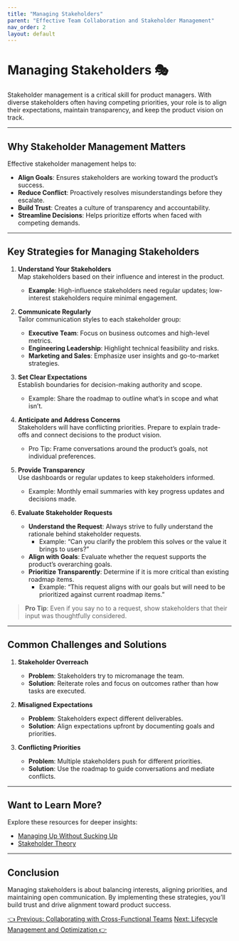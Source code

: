 ```yaml
---
title: "Managing Stakeholders"
parent: "Effective Team Collaboration and Stakeholder Management"
nav_order: 2
layout: default
---
```


# Managing Stakeholders 🎭

Stakeholder management is a critical skill for product managers. With diverse stakeholders often having competing priorities, your role is to align their expectations, maintain transparency, and keep the product vision on track.

---

## Why Stakeholder Management Matters

Effective stakeholder management helps to:
- **Align Goals**: Ensures stakeholders are working toward the product’s success.  
- **Reduce Conflict**: Proactively resolves misunderstandings before they escalate.  
- **Build Trust**: Creates a culture of transparency and accountability.  
- **Streamline Decisions**: Helps prioritize efforts when faced with competing demands.

---

## Key Strategies for Managing Stakeholders

1. **Understand Your Stakeholders**  
   Map stakeholders based on their influence and interest in the product.  
   - **Example**: High-influence stakeholders need regular updates; low-interest stakeholders require minimal engagement.  

2. **Communicate Regularly**  
   Tailor communication styles to each stakeholder group:  
   - **Executive Team**: Focus on business outcomes and high-level metrics.  
   - **Engineering Leadership**: Highlight technical feasibility and risks.  
   - **Marketing and Sales**: Emphasize user insights and go-to-market strategies.  

3. **Set Clear Expectations**  
   Establish boundaries for decision-making authority and scope.  
   - Example: Share the roadmap to outline what’s in scope and what isn’t.  

4. **Anticipate and Address Concerns**  
   Stakeholders will have conflicting priorities. Prepare to explain trade-offs and connect decisions to the product vision.  
   - Pro Tip: Frame conversations around the product’s goals, not individual preferences.

5. **Provide Transparency**  
   Use dashboards or regular updates to keep stakeholders informed.  
   - Example: Monthly email summaries with key progress updates and decisions made.

6. **Evaluate Stakeholder Requests**  
   - **Understand the Request**: Always strive to fully understand the rationale behind stakeholder requests.  
     - Example: “Can you clarify the problem this solves or the value it brings to users?”
   - **Align with Goals**: Evaluate whether the request supports the product’s overarching goals.  
   - **Prioritize Transparently**: Determine if it is more critical than existing roadmap items.  
     - Example: “This request aligns with our goals but will need to be prioritized against current roadmap items.”

> **Pro Tip**: Even if you say no to a request, show stakeholders that their input was thoughtfully considered.

---

## Common Challenges and Solutions

1. **Stakeholder Overreach**  
   - **Problem**: Stakeholders try to micromanage the team.  
   - **Solution**: Reiterate roles and focus on outcomes rather than how tasks are executed.

2. **Misaligned Expectations**  
   - **Problem**: Stakeholders expect different deliverables.  
   - **Solution**: Align expectations upfront by documenting goals and priorities.

3. **Conflicting Priorities**  
   - **Problem**: Multiple stakeholders push for different priorities.  
   - **Solution**: Use the roadmap to guide conversations and mediate conflicts.

---

## Want to Learn More?

Explore these resources for deeper insights:
- [Managing Up Without Sucking Up](https://hbr.org/2020/06/managing-up-without-sucking-up) 
- [Stakeholder Theory](https://www.atlassian.com/work-management/project-collaboration/stakeholder-theory)

---

## Conclusion

Managing stakeholders is about balancing interests, aligning priorities, and maintaining open communication. By implementing these strategies, you’ll build trust and drive alignment toward product success.

<div class="nav-buttons">
    <a href="../7-effective-team-collaboration-and-stakeholder-management/collaborating-with-cross-functional-teams" class="btn btn-secondary">👈 Previous: Collaborating with Cross-Functional Teams</a>
    <a href="../8-final-thoughts-and-resources/index" class="btn btn-primary">Next: Lifecycle Management and Optimization 👉</a>
</div>